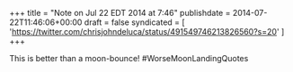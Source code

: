 +++
title = "Note on Jul 22 EDT 2014 at 7:46"
publishdate = 2014-07-22T11:46:06+00:00
draft = false
syndicated = [ 'https://twitter.com/chrisjohndeluca/status/491549746213826560?s=20' ]
+++

This is better than a moon-bounce! #WorseMoonLandingQuotes
